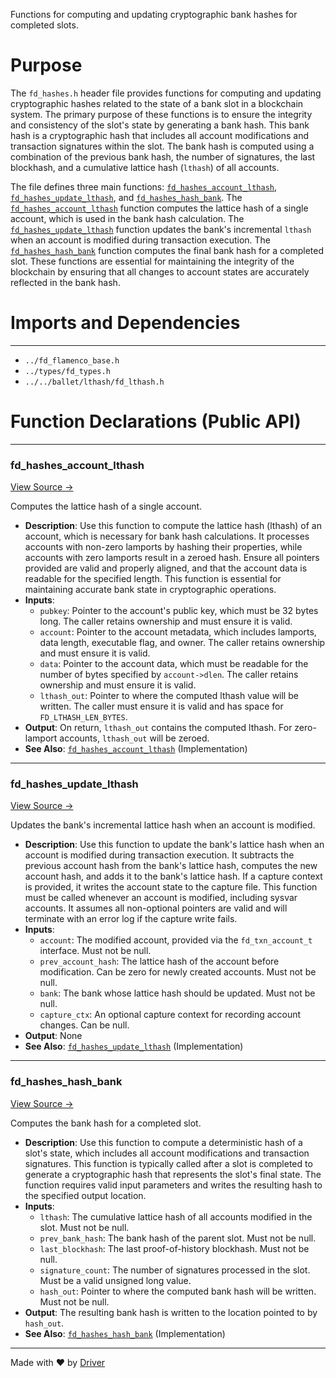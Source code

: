 <!--------------------------------------------------------------------------------->
<!-- IMPORTANT: This file is auto-generated by Driver (https://driver.ai). -------->
<!-- Manual edits may be overwritten on future commits. --------------------------->
<!--------------------------------------------------------------------------------->

Functions for computing and updating cryptographic bank hashes for completed slots.

# Purpose
The `fd_hashes.h` header file provides functions for computing and updating cryptographic hashes related to the state of a bank slot in a blockchain system. The primary purpose of these functions is to ensure the integrity and consistency of the slot's state by generating a bank hash. This bank hash is a cryptographic hash that includes all account modifications and transaction signatures within the slot. The bank hash is computed using a combination of the previous bank hash, the number of signatures, the last blockhash, and a cumulative lattice hash (`lthash`) of all accounts.

The file defines three main functions: [`fd_hashes_account_lthash`](<#fd_hashes_account_lthash>), [`fd_hashes_update_lthash`](<#fd_hashes_update_lthash>), and [`fd_hashes_hash_bank`](<#fd_hashes_hash_bank>). The [`fd_hashes_account_lthash`](<#fd_hashes_account_lthash>) function computes the lattice hash of a single account, which is used in the bank hash calculation. The [`fd_hashes_update_lthash`](<#fd_hashes_update_lthash>) function updates the bank's incremental `lthash` when an account is modified during transaction execution. The [`fd_hashes_hash_bank`](<#fd_hashes_hash_bank>) function computes the final bank hash for a completed slot. These functions are essential for maintaining the integrity of the blockchain by ensuring that all changes to account states are accurately reflected in the bank hash.
# Imports and Dependencies

---
- `../fd_flamenco_base.h`
- `../types/fd_types.h`
- `../../ballet/lthash/fd_lthash.h`


# Function Declarations (Public API)

---
### fd\_hashes\_account\_lthash<!-- {{#callable_declaration:fd_hashes_account_lthash}} -->
[View Source →](<../../../../../src/flamenco/runtime/fd_hashes.h#L28>)

Computes the lattice hash of a single account.
- **Description**: Use this function to compute the lattice hash (lthash) of an account, which is necessary for bank hash calculations. It processes accounts with non-zero lamports by hashing their properties, while accounts with zero lamports result in a zeroed hash. Ensure all pointers provided are valid and properly aligned, and that the account data is readable for the specified length. This function is essential for maintaining accurate bank state in cryptographic operations.
- **Inputs**:
    - `pubkey`: Pointer to the account's public key, which must be 32 bytes long. The caller retains ownership and must ensure it is valid.
    - `account`: Pointer to the account metadata, which includes lamports, data length, executable flag, and owner. The caller retains ownership and must ensure it is valid.
    - `data`: Pointer to the account data, which must be readable for the number of bytes specified by `account->dlen`. The caller retains ownership and must ensure it is valid.
    - `lthash_out`: Pointer to where the computed lthash value will be written. The caller must ensure it is valid and has space for `FD_LTHASH_LEN_BYTES`.
- **Output**: On return, `lthash_out` contains the computed lthash. For zero-lamport accounts, `lthash_out` will be zeroed.
- **See Also**: [`fd_hashes_account_lthash`](<fd_hashes.c.md#fd_hashes_account_lthash>)  (Implementation)


---
### fd\_hashes\_update\_lthash<!-- {{#callable_declaration:fd_hashes_update_lthash}} -->
[View Source →](<../../../../../src/flamenco/runtime/fd_hashes.h#L85>)

Updates the bank's incremental lattice hash when an account is modified.
- **Description**: Use this function to update the bank's lattice hash when an account is modified during transaction execution. It subtracts the previous account hash from the bank's lattice hash, computes the new account hash, and adds it to the bank's lattice hash. If a capture context is provided, it writes the account state to the capture file. This function must be called whenever an account is modified, including sysvar accounts. It assumes all non-optional pointers are valid and will terminate with an error log if the capture write fails.
- **Inputs**:
    - `account`: The modified account, provided via the `fd_txn_account_t` interface. Must not be null.
    - `prev_account_hash`: The lattice hash of the account before modification. Can be zero for newly created accounts. Must not be null.
    - `bank`: The bank whose lattice hash should be updated. Must not be null.
    - `capture_ctx`: An optional capture context for recording account changes. Can be null.
- **Output**: None
- **See Also**: [`fd_hashes_update_lthash`](<fd_hashes.c.md#fd_hashes_update_lthash>)  (Implementation)


---
### fd\_hashes\_hash\_bank<!-- {{#callable_declaration:fd_hashes_hash_bank}} -->
[View Source →](<../../../../../src/flamenco/runtime/fd_hashes.h#L107>)

Computes the bank hash for a completed slot.
- **Description**: Use this function to compute a deterministic hash of a slot's state, which includes all account modifications and transaction signatures. This function is typically called after a slot is completed to generate a cryptographic hash that represents the slot's final state. The function requires valid input parameters and writes the resulting hash to the specified output location.
- **Inputs**:
    - `lthash`: The cumulative lattice hash of all accounts modified in the slot. Must not be null.
    - `prev_bank_hash`: The bank hash of the parent slot. Must not be null.
    - `last_blockhash`: The last proof-of-history blockhash. Must not be null.
    - `signature_count`: The number of signatures processed in the slot. Must be a valid unsigned long value.
    - `hash_out`: Pointer to where the computed bank hash will be written. Must not be null.
- **Output**: The resulting bank hash is written to the location pointed to by `hash_out`.
- **See Also**: [`fd_hashes_hash_bank`](<fd_hashes.c.md#fd_hashes_hash_bank>)  (Implementation)



---
Made with ❤️ by [Driver](https://www.driver.ai/)